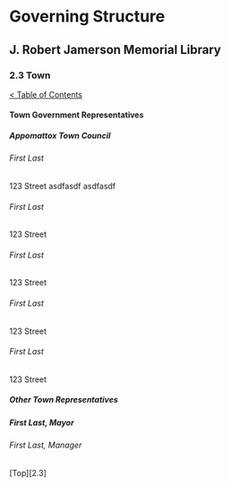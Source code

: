 [0]: ../README.md
[2.4]: town.md

# Governing Structure
## J. Robert Jamerson Memorial Library
### 2.3 Town
[< Table of Contents][0]

#### Town Government Representatives

##### Appomattox Town Council

###### First Last
123 Street
asdfasdf
asdfasdf

###### First Last
123 Street

###### First Last
123 Street

###### First Last
123 Street

###### First Last
123 Street

##### Other Town Representatives

##### First Last, Mayor

###### First Last, Manager



[Top][2.3]
